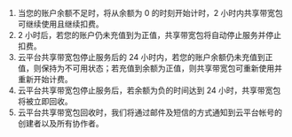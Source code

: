 1. 当您的账户余额不足时，将从余额为 0 的时刻开始计时，2 小时内共享带宽包可继续使用且继续扣费。
2. 2 小时后，若您的账户仍未充值到为正值，共享带宽包将自动停止服务并停止扣费。
3. 云平台共享带宽包停止服务后的 24 小时内，若您的账户余额仍未充值到正值，则保持为不可用状态；若充值到余额为正值，则共享带宽包可重新使用并重新开始计费。
4. 云平台共享带宽包停止服务后，若余额为负的时间达到 24 小时，共享带宽包将被立即回收。
5. 云平台共享带宽包回收时，我们将通过邮件及短信的方式通知到云平台帐号的创建者以及所有协作者。
